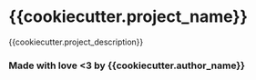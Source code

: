 # {{cookiecutter.project_name}}

{{cookiecutter.project_description}}

### Made with love <3 by {{cookiecutter.author_name}}
